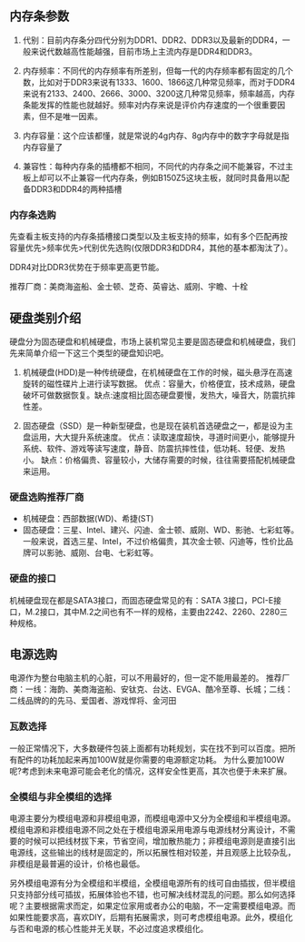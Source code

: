 ## 内存条参数
1. 代别：目前内存条分四代分别为DDR1、DDR2、DDR3以及最新的DDR4，一般来说代数越高性能越强，目前市场上主流内存是DDR4和DDR3。

2. 内存频率：不同代的内存频率有所差别，但每一代的内存频率都有固定的几个数，比如对于DDR3来说有1333、1600、1866这几种常见频率，而对于DDR4来说有2133、2400、2666、3000、3200这几种常见频率，频率越高，内存条能发挥的性能也就越好。频率对内存来说是评价内存速度的一个很重要因素，但不是唯一因素。

3. 内存容量：这个应该都懂，就是常说的4g内存、8g内存中的数字字母就是指内存容量了

4. 兼容性：每种内存条的插槽都不相同，不同代的内存条之间不能兼容，不过主板上却可以不止兼容一代内存条，例如B150Z5这块主板，就同时具备用以配备DDR3和DDR4的两种插槽

### 内存条选购
先查看主板支持的内存条插槽接口类型以及主板支持的频率，如有多个匹配再按
容量优先>频率优先>代别优先选购(仅限DDR3和DDR4，其他的基本都淘汰了）。

DDR4对比DDR3优势在于频率更高更节能。

推荐厂商：美商海盗船、金士顿、芝奇、英睿达、威刚、宇瞻、十栓

## 硬盘类别介绍
硬盘分为固态硬盘和机械硬盘，市场上装机常见主要是固态硬盘和机械硬盘，我们先来简单介绍一下这三个类型的硬盘知识吧。

1. 机械硬盘(HDD)是一种传统硬盘，在机械硬盘在工作的时候，磁头悬浮在高速旋转的磁性碟片上进行读写数据。
优点：容量大，价格便宜，技术成熟，硬盘破坏可做数据恢复。缺点:速度相比固态硬盘要慢，发热大，噪音大，防震抗摔性差。

2. 固态硬盘（SSD）是一种新型硬盘，也是现在装机首选硬盘之一，都是设为主盘运用，大大提升系统速度。
优点：读取速度超快，寻道时间更小，能够提升系统、软件、游戏等读写速度，静音、防震抗摔性佳，低功耗、轻便、发热小。
缺点：价格偏贵、容量较小，大储存需要的时候，往往需要搭配机械硬盘来运用。

### 硬盘选购推荐厂商
- 机械硬盘：西部数据(WD)、希捷(ST)　　
- 固态硬盘：三星、Intel、建兴、闪迪、金士顿、威刚、WD、影驰、七彩虹等。　
　
一般来说，首选三星、Intel，不过价格偏贵，其次金士顿、闪迪等，性价比品牌可以影驰、威刚、台电、七彩虹等。

### 硬盘的接口
机械硬盘现在都是SATA3接口，而固态硬盘常见的有：SATA 3接口，PCI-E接口，M.2接口，其中M.2之间也有不一样的规格，主要由2242、2260、2280三种规格。

## 电源选购
电源作为整台电脑主机的心脏，可以不用最好的，但一定不能用最差的。
推荐厂商：一线：海韵、美商海盗船、安钛克、台达、EVGA、酷冷至尊、长城；二线：二线品牌的的先马、爱国者、游戏悍将、金河田

### 瓦数选择
一般正常情况下，大多数硬件包装上面都有功耗规划，实在找不到可以百度。把所有配件的功耗加起来再加100W就是你需要的电源额定功耗。
为什么要加100W呢?考虑到未来电源可能会老化的情况，这样安全性更高，其次也便于未来扩展。

### 全模组与非全模组的选择
电源主要分为模组电源和非模组电源，而模组电源中又分为全模组和半模组电源。模组电源和非模组电源不同之处在于模组电源采用电源与电源线材分离设计，不需要的时候可以把线材拔下来，节省空间，增加散热能力；非模组电源则是直接引出电源线，这些输出的线材是固定的，所以拓展性相对较差，并且观感上比较杂乱，非模组是最普遍的设计，价格也最低。

另外模组电源有分为全模组和半模组，全模组电源所有的线可自由插拔，但半模组只支持部分线可插拔，拓展体验也不错，也可解决线材混乱的问题。那么如何选择呢？主要根据需求而定，如果定位家用或者办公的电脑，不一定需要模组电源。而如果性能要求高，喜欢DIY，后期有拓展需求，则可考虑模组电源。此外，模组化与否和电源的核心性能并无关联，不必过度追求模组化。

